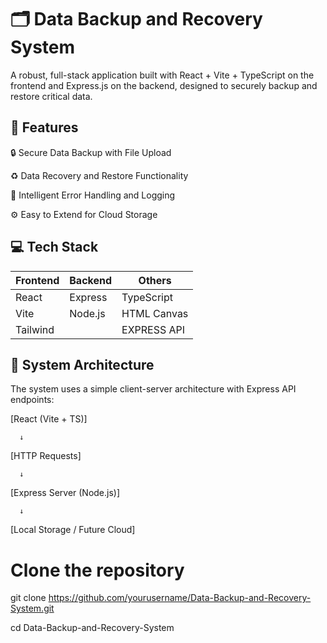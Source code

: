 
# 🗂️ Data Backup and Recovery System
A robust, full-stack application built with React + Vite + TypeScript on the frontend and Express.js on the backend, designed to securely backup and restore critical data.

## 🚀 Features

🔒 Secure Data Backup with File Upload

♻️ Data Recovery and Restore Functionality

🧠 Intelligent Error Handling and Logging

⚙️ Easy to Extend for Cloud Storage

## 💻 Tech Stack

| **Frontend** | **Backend** | **Others**         |
|--------------|-------------|--------------------|
| React        | Express     | TypeScript         |
| Vite         | Node.js     | HTML Canvas        |
| Tailwind     |             | EXPRESS API        |


## 🧠 System Architecture

The system uses a simple client-server architecture with Express API endpoints:

[React (Vite + TS)] 

      ↓

[HTTP Requests]

      ↓

[Express Server (Node.js)]

      ↓

[Local Storage / Future Cloud]

# Clone the repository

git clone https://github.com/yourusername/Data-Backup-and-Recovery-System.git

cd Data-Backup-and-Recovery-System

